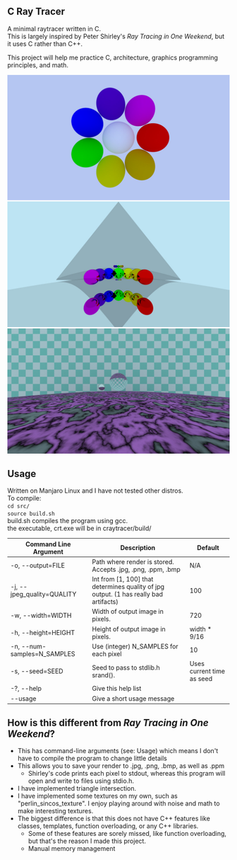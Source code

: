C Ray Tracer
--
A minimal raytracer written in C.  
This is largely inspired by Peter Shirley's _Ray Tracing in One Weekend_, but it uses C rather than C++.  

This project will help me practice C, architecture, graphics programming principles, and math.  

![A demo scene](./examples/ex.jpg)
![A scene showcasing reflections](./examples/reflection.jpg)
![A scene demonstrating checker_texture and perlin_sincos_texture](./examples/textures.jpg)

Usage
---
Written on Manjaro Linux and I have not tested other distros.  
To compile:  
`cd src/`  
`source build.sh`  
build.sh compiles the program using gcc.  
the executable, crt.exe will be in craytracer/build/  

| Command Line Argument | Description | Default |
--- | --- | ---
| -o, --output=FILE          | Path where render is stored. Accepts .jpg, .png, .ppm, .bmp | N/A |
| -j, --jpeg_quality=QUALITY | Int from [1, 100] that determines quality of jpg output. (1 has really bad artifacts) | 100 |
| -w, --width=WIDTH          | Width of output image in pixels. | 720 |
| -h, --height=HEIGHT        | Height of output image in pixels. | width * 9/16  |
| -n, --num-samples=N_SAMPLES  | Use (integer) N_SAMPLES for each pixel | 10 |
| -s, --seed=SEED              | Seed to pass to stdlib.h srand(). | Uses current time as seed|
| -?, --help                   | Give this help list |
| --usage                  | Give a short usage message |

How is this different from _Ray Tracing in One Weekend_?
---
- This has command-line arguments (see: Usage) which means I don't have to compile the program to change little details  
- This allows you to save your render to .jpg, .png, .bmp, as well as .ppm  
  - Shirley's code prints each pixel to stdout, whereas this program will open and write to files using stdio.h.  
- I have implemented triangle intersection.  
- I have implemented some textures on my own, such as "perlin_sincos_texture". I enjoy playing around with noise and math to make interesting textures.
- The biggest difference is that this does not have C++ features like classes, templates, function overloading, or any C++ libraries.  
  - Some of these features are sorely missed, like function overloading, but that's the reason I made this project.  
  - Manual memory management

